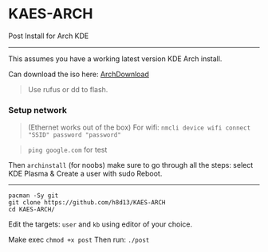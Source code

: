 # KAES-ARCH
Post Install for Arch KDE 

--- 

This assumes you have a working latest version KDE Arch install.

Can download the iso here: [ArchDownload](https://archlinux.org/download/)

> Use rufus or dd to flash. 

### Setup network 
> (Ethernet works out of the box)
> For wifi: `nmcli device wifi connect "SSID" password "password"`

> `ping google.com` for test 

Then `archinstall` (for noobs) make sure to go through all the steps: select KDE Plasma & Create a user with sudo
Reboot.  

---

```
pacman -Sy git
git clone https://github.com/h8d13/KAES-ARCH
cd KAES-ARCH/
```
Edit the targets: `user` and `kb` using editor of your choice.

Make exec `chmod +x post` Then run: `./post`


